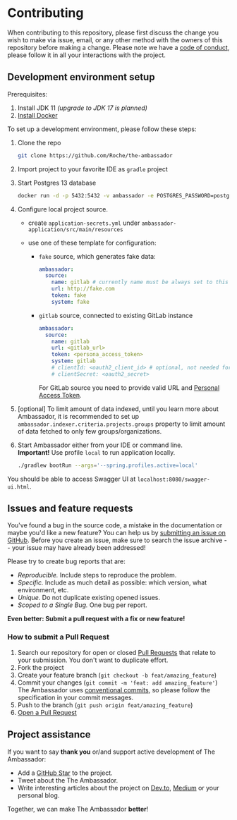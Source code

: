 # Contributing

When contributing to this repository, please first discuss the change you wish to make via issue, email, or any
other method with the owners of this repository before making a change.
Please note we have a [code of conduct](CODE_OF_CONDUCT.md), please follow it in all your interactions with the project.

## Development environment setup

Prerequisites:

1. Install JDK 11 _(upgrade to JDK 17 is planned)_
2. [Install Docker](https://docs.docker.com/engine/install/)

To set up a development environment, please follow these steps:

1. Clone the repo

   ```sh
   git clone https://github.com/Roche/the-ambassador
   ```

2. Import project to your favorite IDE as `gradle` project

3. Start Postgres 13 database

   ```bash
   docker run -d -p 5432:5432 -v ambassador -e POSTGRES_PASSWORD=postgres --name ambassador postgres:13 
   ```

4. Configure local project source.
   - create `application-secrets.yml` under `ambassador-application/src/main/resources`
   - use one of these template for configuration:
     
     * `fake` source, which generates fake data:
       ```yaml
       ambassador:
         source:
           name: gitlab # currently name must be always set to this
           url: http://fake.com
           token: fake
           system: fake
       ```
       
     * `gitlab` source, connected to existing GitLab instance
       ```yaml
       ambassador:
         source:
           name: gitlab
           url: <gitlab_url>
           token: <persona_access_token>
           system: gitlab
           # clientId: <oauth2_client_id> # optional, not needed for local setup running without security
           # clientSecret: <oauth2_secret>
       ```
       For GitLab source you need to provide valid URL and [Personal Access Token](https://docs.gitlab.com/ee/user/profile/personal_access_tokens.html).
   
5. [optional] To limit amount of data indexed, until you learn more about
   Ambassador, it is recommended to set up `ambassador.indexer.criteria.projects.groups`
   property to limit amount of data fetched to only few groups/organizations.
   
6. Start Ambassador either from your IDE or command line. \
   **Important!** Use profile `local` to run application locally.

   ```bash
   ./gradlew bootRun --args='--spring.profiles.active=local'
   ```
   
You should be able to access Swagger UI at `localhost:8080/swagger-ui.html`.

## Issues and feature requests

You've found a bug in the source code, a mistake in the documentation or maybe you'd like a new feature? 
You can help us by [submitting an issue on GitHub](https://github.com/Roche/the-ambassador/issues). 
Before you create an issue, make sure to search the issue archive -- your issue may have already been addressed!

Please try to create bug reports that are:

- _Reproducible._ Include steps to reproduce the problem.
- _Specific._ Include as much detail as possible: which version, what environment, etc.
- _Unique._ Do not duplicate existing opened issues.
- _Scoped to a Single Bug._ One bug per report.

**Even better: Submit a pull request with a fix or new feature!**

### How to submit a Pull Request

1. Search our repository for open or closed
   [Pull Requests](https://github.com/Roche/the-ambassador/pulls)
   that relate to your submission. You don't want to duplicate effort.
2. Fork the project
3. Create your feature branch (`git checkout -b feat/amazing_feature`)
4. Commit your changes (`git commit -m 'feat: add amazing_feature'`) The Ambassador uses [conventional commits](https://www.conventionalcommits.org), 
   so please follow the specification in your commit messages.
5. Push to the branch (`git push origin feat/amazing_feature`)
6. [Open a Pull Request](https://github.com/Roche/the-ambassador/compare?expand=1)

## Project assistance

If you want to say **thank you** or/and support active development of The Ambassador:

- Add a [GitHub Star](https://github.com/Roche/the-ambassador) to the project.
- Tweet about the The Ambassador.
- Write interesting articles about the project on [Dev.to](https://dev.to/), [Medium](https://medium.com/) or your personal blog.

Together, we can make The Ambassador **better**!